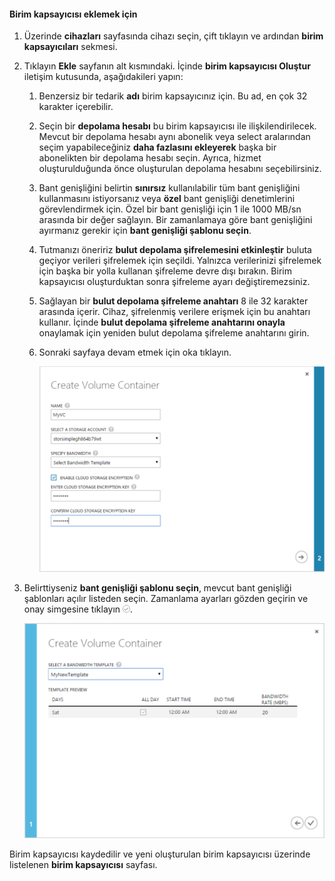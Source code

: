 <!--author=SharS last changed: 1/7/2016-->

#### <a name="to-add-a-volume-container"></a>Birim kapsayıcısı eklemek için
1. Üzerinde **cihazları** sayfasında cihazı seçin, çift tıklayın ve ardından **birim kapsayıcıları** sekmesi.
2. Tıklayın **Ekle** sayfanın alt kısmındaki. İçinde **birim kapsayıcısı Oluştur** iletişim kutusunda, aşağıdakileri yapın:
   
   1. Benzersiz bir tedarik **adı** birim kapsayıcınız için. Bu ad, en çok 32 karakter içerebilir.
   2. Seçin bir **depolama hesabı** bu birim kapsayıcısı ile ilişkilendirilecek. Mevcut bir depolama hesabı aynı abonelik veya select aralarından seçim yapabileceğiniz **daha fazlasını ekleyerek** başka bir abonelikten bir depolama hesabı seçin. Ayrıca, hizmet oluşturulduğunda önce oluşturulan depolama hesabını seçebilirsiniz.
   3. Bant genişliğini belirtin **sınırsız** kullanılabilir tüm bant genişliğini kullanmasını istiyorsanız veya **özel** bant genişliği denetimlerini görevlendirmek için. Özel bir bant genişliği için 1 ile 1000 MB/sn arasında bir değer sağlayın. Bir zamanlamaya göre bant genişliğini ayırmanız gerekir için **bant genişliği şablonu seçin**.
   4. Tutmanızı öneririz **bulut depolama şifrelemesini etkinleştir** buluta geçiyor verileri şifrelemek için seçildi. Yalnızca verilerinizi şifrelemek için başka bir yolla kullanan şifreleme devre dışı bırakın. Birim kapsayıcısı oluşturduktan sonra şifreleme ayarı değiştiremezsiniz.
   5. Sağlayan bir **bulut depolama şifreleme anahtarı** 8 ile 32 karakter arasında içerir. Cihaz, şifrelenmiş verilere erişmek için bu anahtarı kullanır. İçinde **bulut depolama şifreleme anahtarını onayla** onaylamak için yeniden bulut depolama şifreleme anahtarını girin. 
   6. Sonraki sayfaya devam etmek için oka tıklayın.
      
      ![1 bant genişliği şablonuyla birim kapsayıcısı oluşturma](./media/storsimple-add-volume-container/HCS_CreateVCBT1-include.png) 
3. Belirttiyseniz **bant genişliği şablonu seçin**, mevcut bant genişliği şablonları açılır listeden seçin. Zamanlama ayarları gözden geçirin ve onay simgesine tıklayın ![onay işareti simgesi](./media/storsimple-configure-new-storage-account/HCS_CheckIcon-include.png).
   
    ![2 bant genişliği şablonuyla birim kapsayıcısı oluşturma](./media/storsimple-add-volume-container/HCS_CreateVCBT2-include.png) 

Birim kapsayıcısı kaydedilir ve yeni oluşturulan birim kapsayıcısı üzerinde listelenen **birim kapsayıcısı** sayfası.

